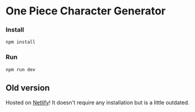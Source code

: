 # One Piece Character Generator

### Install

```
npm install
```

### Run

```
npm run dev
```

## Old version

Hosted on [Netlify](https://onepiecegenerator.netlify.app "See the old version live!")!
It doesn't require any installation but is a little outdated.

